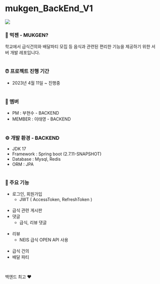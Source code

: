 # mukgen_BackEnd_V1

<img src="https://user-images.githubusercontent.com/101314072/232758881-d879feda-9711-46d5-9da9-4dd1faeac641.png"/></a>

### 🍊 먹젠 - MUKGEN?
학교에서 급식건의와 배달파티 모집 등 음식과 관련된 편리한 기능을 제공하기 위한 서버 개발 레포입니다.
#
### ⏰ 프로젝트 진행 기간
* 2023년 4월 11일 ~ 진행중
#
### 🎃 멤버
* PM : 부현수 - BACKEND
* MEMBER : 이태영 - BACKEND
#
### ⚙️ 개발 환경 - BACKEND
* JDK 17
* Framework : Spring boot (2.7.11-SNAPSHOT)
* Database : Mysql, Redis
* ORM : JPA
#
### 📌 주요 기능
* 로그인, 회원가입
  * JWT ( AccessToken, RefreshToken )
  <br>
* 급식 관련 게시판 
  <br>
* 댓글
  * 급식, 리뷰 댓글 
  <br>
* 리뷰
  * NEIS 급식 OPEN API 사용 
  <br>
* 급식 건의
  <br>
* 배달 파티 
<br>


백엔드 최고 ❤️
